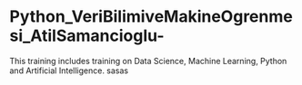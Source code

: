 # Python_VeriBilimiveMakineOgrenmesi_AtilSamancioglu-
This training includes training on Data Science, Machine Learning, Python and Artificial Intelligence.
sasas